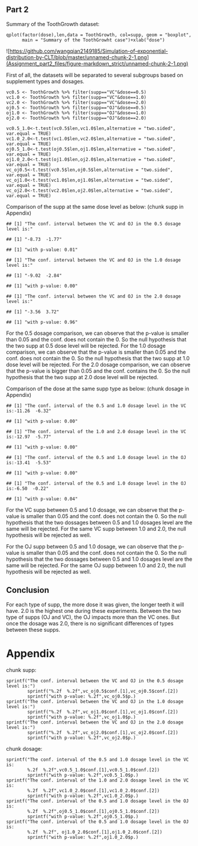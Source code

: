 Part 2
------

Summary of the ToothGrowth dataset:

    qplot(factor(dose),len,data = ToothGrowth, col=supp, geom = "boxplot", 
          main = "Summary of the ToothGrowht case")+xlab("dose")

![https://github.com/wangqian2149185/Simulation-of-exponential-distribution-by-CLT/blob/master/unnamed-chunk-2-1.png](Assignment_part2_files/figure-markdown_strict/unnamed-chunk-2-1.png)

First of all, the datasets will be separated to several subgroups based
on supplement types and dosages.

    vc0.5 <- ToothGrowth %>% filter(supp=="VC"&dose==0.5)
    vc1.0 <- ToothGrowth %>% filter(supp=="VC"&dose==1.0)
    vc2.0 <- ToothGrowth %>% filter(supp=="VC"&dose==2.0)
    oj0.5 <- ToothGrowth %>% filter(supp=="OJ"&dose==0.5)
    oj1.0 <- ToothGrowth %>% filter(supp=="OJ"&dose==1.0)
    oj2.0 <- ToothGrowth %>% filter(supp=="OJ"&dose==2.0)

    vc0.5_1.0<-t.test(vc0.5$len,vc1.0$len,alternative = "two.sided", var.equal = TRUE)
    vc1.0_2.0<-t.test(vc1.0$len,vc2.0$len,alternative = "two.sided", var.equal = TRUE)
    oj0.5_1.0<-t.test(oj0.5$len,oj1.0$len,alternative = "two.sided", var.equal = TRUE)
    oj1.0_2.0<-t.test(oj1.0$len,oj2.0$len,alternative = "two.sided", var.equal = TRUE)
    vc_oj0.5<-t.test(vc0.5$len,oj0.5$len,alternative = "two.sided", var.equal = TRUE)
    vc_oj1.0<-t.test(vc1.0$len,oj1.0$len,alternative = "two.sided", var.equal = TRUE)
    vc_oj2.0<-t.test(vc2.0$len,oj2.0$len,alternative = "two.sided", var.equal = TRUE)

Comparison of the supp at the same dose level as below: (chunk supp in
Appendix)

    ## [1] "The conf. interval between the VC and OJ in the 0.5 dosage level is:"

    ## [1] "-8.73  -1.77"

    ## [1] "with p-value: 0.01"

    ## [1] "The conf. interval between the VC and OJ in the 1.0 dosage level is:"

    ## [1] "-9.02  -2.84"

    ## [1] "with p-value: 0.00"

    ## [1] "The conf. interval between the VC and OJ in the 2.0 dosage level is:"

    ## [1] "-3.56  3.72"

    ## [1] "with p-value: 0.96"

For the 0.5 dosage comparison, we can observe that the p-value is
smaller than 0.05 and the conf. does not contain the 0. So the null
hypothesis that the two supp at 0.5 dose level will be rejected. For the
1.0 dosage comparison, we can observe that the p-value is smaller than
0.05 and the conf. does not contain the 0. So the null hypothesis that
the two supp at 1.0 dose level will be rejected. For the 2.0 dosage
comparison, we can observe that the p-value is bigger than 0.05 and the
conf. contains the 0. So the null hypothesis that the two supp at 2.0
dose level will be rejected.

Comparison of the dose at the same supp type as below: (chunk dosage in
Appendix)

    ## [1] "The conf. interval of the 0.5 and 1.0 dosage level in the VC is:-11.26  -6.32"

    ## [1] "with p-value: 0.00"

    ## [1] "The conf. interval of the 1.0 and 2.0 dosage level in the VC is:-12.97  -5.77"

    ## [1] "with p-value: 0.00"

    ## [1] "The conf. interval of the 0.5 and 1.0 dosage level in the OJ is:-13.41  -5.53"

    ## [1] "with p-value: 0.00"

    ## [1] "The conf. interval of the 0.5 and 1.0 dosage level in the OJ is:-6.50  -0.22"

    ## [1] "with p-value: 0.04"

For the VC supp between 0.5 and 1.0 dosage, we can observe that the
p-value is smaller than 0.05 and the conf. does not contain the 0. So
the null hypothesis that the two dossages between 0.5 and 1.0 dosages
level are the same will be rejected. For the same VC supp between 1.0
and 2.0, the null hypothesis will be rejected as well.

For the OJ supp between 0.5 and 1.0 dosage, we can observe that the
p-value is smaller than 0.05 and the conf. does not contain the 0. So
the null hypothesis that the two dossages between 0.5 and 1.0 dosages
level are the same will be rejected. For the same OJ supp between 1.0
and 2.0, the null hypothesis will be rejected as well.

Conclusion
----------

For each type of supp, the more dose it was given, the longer teeth it
will have. 2.0 is the highest one during these experiments. Between the
two type of supps (OJ and VC), the OJ impacts more than the VC ones. But
once the dosage was 2.0, there is no significant differences of types
between these supps.

Appendix
========

chunk supp:

    sprintf("The conf. interval between the VC and OJ in the 0.5 dosage level is:")
            sprintf("%.2f  %.2f",vc_oj0.5$conf.[1],vc_oj0.5$conf.[2])
            sprintf("with p-value: %.2f",vc_oj0.5$p.)
    sprintf("The conf. interval between the VC and OJ in the 1.0 dosage level is:")
            sprintf("%.2f  %.2f",vc_oj1.0$conf.[1],vc_oj1.0$conf.[2]) 
            sprintf("with p-value: %.2f",vc_oj1.0$p.)
    sprintf("The conf. interval between the VC and OJ in the 2.0 dosage level is:")
            sprintf("%.2f  %.2f",vc_oj2.0$conf.[1],vc_oj2.0$conf.[2])
            sprintf("with p-value: %.2f",vc_oj2.0$p.)

chunk dosage:

    sprintf("The conf. interval of the 0.5 and 1.0 dosage level in the VC is:
            %.2f  %.2f",vc0.5_1.0$conf.[1],vc0.5_1.0$conf.[2])
            sprintf("with p-value: %.2f",vc0.5_1.0$p.)
    sprintf("The conf. interval of the 1.0 and 2.0 dosage level in the VC is:
            %.2f  %.2f",vc1.0_2.0$conf.[1],vc1.0_2.0$conf.[2])
            sprintf("with p-value: %.2f",vc1.0_2.0$p.)
    sprintf("The conf. interval of the 0.5 and 1.0 dosage level in the OJ is:
            %.2f  %.2f",oj0.5_1.0$conf.[1],oj0.5_1.0$conf.[2]) 
            sprintf("with p-value: %.2f",oj0.5_1.0$p.)
    sprintf("The conf. interval of the 0.5 and 1.0 dosage level in the OJ is:
            %.2f  %.2f", oj1.0_2.0$conf.[1],oj1.0_2.0$conf.[2]) 
            sprintf("with p-value: %.2f",oj1.0_2.0$p.)
